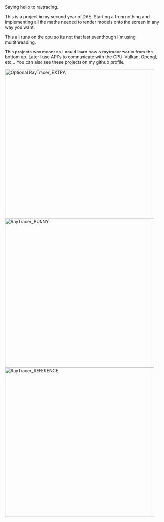 Saying hello to raytracing.

This is a project in my second year of DAE.
Starting a from nothing and implementing all the maths needed to render models onto the screen in any way you want.

This all runs on the cpu so its not that fast eventhough I'm using multithreading.

This projects was meant so I could learn how a raytracer works from the bottom up.
Later I use API's to comnunicate with the GPU: Vulkan, Opengl, etc...
You can also see these projects on my github profile.

<img width="482" alt="Optional  RayTracer_EXTRA" src="https://github.com/user-attachments/assets/ce2b626b-020b-4851-8db1-ff5dc8467fb7">
<img width="482" alt="RayTracer_BUNNY" src="https://github.com/user-attachments/assets/5aa518e8-05c9-41b5-ab75-6eb1783443e1">
<img width="482" alt="RayTracer_REFERENCE" src="https://github.com/user-attachments/assets/07a067a9-68e0-4a59-b1e3-f08beb54718d">
